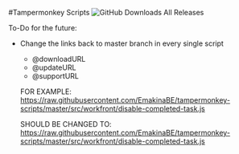 #Tampermonkey Scripts
![GitHub Downloads All Releases](https://img.shields.io/github/downloads/EmakinaBE/tampermonkey-scripts/total?label=Downloads+(Total))

To-Do for the future:
  - Change the links back to master branch in every single script
      - @downloadURL
      - @updateURL
      - @supportURL
      
      FOR EXAMPLE: 
      https://raw.githubusercontent.com/EmakinaBE/tampermonkey-scripts/master/src/workfront/disable-completed-task.js
      
      SHOULD BE CHANGED TO:
      https://raw.githubusercontent.com/EmakinaBE/tampermonkey-scripts/master/src/workfront/disable-completed-task.js
      
      
